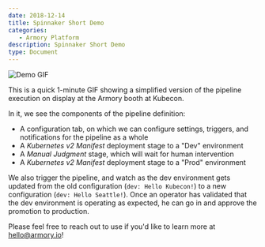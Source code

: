 ```yaml
---
date: 2018-12-14
title: Spinnaker Short Demo
categories:
   - Armory Platform
description: Spinnaker Short Demo
type: Document
---
```


![Demo GIF](https://d2ddoduugvun08.cloudfront.net/items/1I1v1z1V131s072b2f1M/%5B44726d704afab65a42b0af1b0640a8f3%5D_Armory-Kubecon-Demo.gif)

This is a quick 1-minute GIF showing a simplified version of the pipeline execution on display at the Armory booth at Kubecon.

In it, we see the components of the pipeline definition:
* A configuration tab, on which we can configure settings, triggers, and notifications for the pipeline as a whole
* A *Kubernetes v2 Manifest* deployment stage to a "Dev" environment
* A *Manual Judgment* stage, which will wait for human intervention
* A *Kubernetes v2 Manifest* deployment stage to a "Prod" environment

We also trigger the pipeline, and watch as the dev environment gets updated from the old configuration (`dev: Hello Kubecon!`) to a new configuration (`dev: Hello Seattle!`).  Once an operator has validated that the dev environment is operating as expected, he can go in and approve the promotion to production.

Please feel free to reach out to use if you'd like to learn more at [hello@armory.io](hello@armory.io)!
